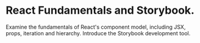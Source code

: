 # React Fundamentals and Storybook.
 
Examine the fundamentals of React's component model, including JSX, props, iteration and hierarchy. Introduce the Storybook development tool.